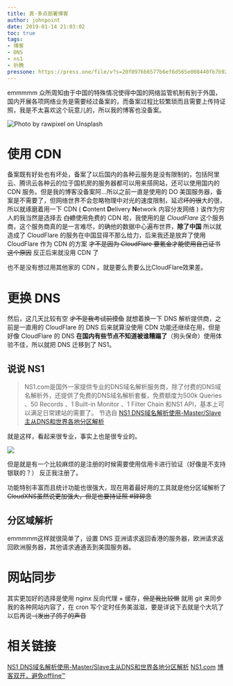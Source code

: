 ```yaml
---
title: 真-多点部署博客
author: johnpoint
date: 2019-01-14 21:03:02
toc: true
tags:
- 博客
- DNS
- ns1
- 折腾
pressone: https://press.one/file/v?s=20f0976b6577b6ef6d565e008440fb7b927b8556c63648d9d8ec9a91e0b099ff5aa18790f1561657974b9d2d3772235bb2c65d7fe882ff651acfd2741bf15bcf01&h=87417fa3a4fd672d29bf48053fed4e5b22cb64e0cef52f6d1379d5a8a46b530c&a=79a3a060a7faa9dfc9b8b4e0a59bf3ebac305f78&v=3&f=P1
---
```


emmmmm 众所周知由于中国的特殊情况使得中国的网络监管机制有别于外国，国内开展各项网络业务是需要经过备案的，而备案过程比较繁琐而且需要上传持证照，我是不太喜欢这个玩意儿的，所以我的博客也没备案。
<!--more-->

![Photo by rawpixel on Unsplash](https://cdn.lvcshu.info/img/20190309001.jpg)
# 使用 CDN
备案既有好处也有坏处，备案了以后国内的各种云服务是没有限制的，包括阿里云、腾讯云各种云的位于国机房的服务器都可以用来搭网站，还可以使用国内的 CDN 服务。但是我的博客没备案阿...所以之前一直是使用的 DO 美国服务器，备案是不需要了，但网络世界不会忽略物理中对光的速度限制，延迟~~坏的很~~大的很，所以就琢磨着用一下 CDN ( **C**ontent **D**elivery **N**etwork 内容分发网络 ) 诶作为穷人的我当然是选择去 ~~白嫖~~使用免费的 CDN 啦，我使用的是 *CloudFlare* 这个服务商，这个服务商真的是一言难尽，的确他的数据中心遍布世界，**除了中国** 所以就造成了 CloudFlare 的服务在中国显得不那么给力，后来我还是放弃了使用 CloudFlare 作为 CDN 的方案 ~~才不是因为 CloudFlare 要氪金才能使用自己证书这个原因~~ 反正后来就没用 CDN 了

也不是没有想过用其他家的 CDN 。就是要么贵要么比CloudFlare效果差。

# 更换 DNS

然后，这几天比较有空 ~~才不是我考试前摸鱼~~ 就想着换一下 DNS 解析提供商，之前是一直用的 CloudFlare 的 DNS 后来就算没使用 CDN 功能还继续在用，但是好像 CloudFlare 的 DNS **在国内有些节点不知道被谁糟蹋了**（狗头保命）使用体验不佳，所以就把 DNS 迁移到了 NS1。

## 说说 NS1

>NS1.com是国外一家提供专业的DNS域名解析服务商，除了付费的DNS域名解析外，还提供了免费的DNS域名解析套餐，免费额度为500k Queries 、50 Records 、1 Built-in Monitor 、1 Filter Chain 和NS1 API，基本上可以满足日常建站的需要了。
>节选自 [NS1 DNS域名解析使用-Master/Slave主从DNS和世界各地分区解析](https://wzfou.com/ns1-dns/)

就是这样，看起来很专业，事实上也是很专业的。

![](https://cdn.lvcshu.info/img/20190114002.png)

但是就是有一个比较麻烦的是注册的时候需要使用信用卡进行验证（好像是不支持银联的？） 反正我注册了。

功能特别丰富而且统计功能也很强大，现在用着最好用的工具就是他分区域解析了 ~~CloudXNS虽然说更加强大，但是也要持证照 #碎碎念~~

## 分区域解析

emmmmm这样就很简单了，设置 DNS 亚洲请求返回香港的服务器，欧洲请求返回欧洲服务器，其他请求通通丢到美国服务器。

# 网站同步

其实更加好的选择是使用 nginx 反向代理 + 缓存，~~但是我比较懒~~ 就用 git 来同步我的各种网站内容了，在 cron 写个定时任务美滋滋，要是详说下去就是个大坑了以后再说~~（发出了鸽子的声音~~

# 相关链接

[NS1 DNS域名解析使用-Master/Slave主从DNS和世界各地分区解析](https://wzfou.com/ns1-dns/)
[NS1.com](https://ns1.com/)
[博客双开，避免offline™](https://blog.lvcshu.com/2018/08/07/%E5%8D%9A%E5%AE%A2%E5%8F%8C%E5%BC%80%EF%BC%8C%E9%81%BF%E5%85%8Doffline%E2%84%A2/)
